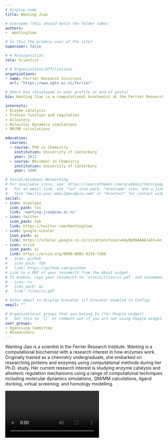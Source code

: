 ```yaml
---
# Display name
title: Wanting Jiao

# Username (this should match the folder name)
authors:
-  WantingJiao

# Is this the primary user of the site?
superuser: false

# # Role/position
role: Scientist

# # Organizations/Affiliations
organizations:
- name: Ferrier Research Institute
  url: "https://www.wgtn.ac.nz/ferrier"

# Short bio (displayed in user profile at end of posts)
bio: Wanting Jiao is a computational biochemist at the Ferrier Research Institute.

interests:
- Enzyme catalysis
- Protein function and regulation
- Allostery
- Molecular Dynamics simulations
- QM/MM calculations

education:
  courses:
  - course: PhD in Chemistry
    institution: University of Canterbury
    year: 2012
  - course: BSc(Hon) in Chemistry
    institution: University of Canterbury
    year: 2008

# Social/Academic Networking
# For available icons, see: https://sourcethemes.com/academic/docs/page-builder/#icons
#   For an email link, use "fas" icon pack, "envelope" icon, and a link in the
#   form "mailto:your-email@example.com" or "#contact" for contact widget.
social:
- icon: envelope
  icon_pack: fas
  link: 'wanting.jiao@vuw.ac.nz'
- icon: twitter
  icon_pack: fab
  link: https://twitter.com/WantingJiao
- icon: google-scholar
  icon_pack: ai
  link: https://scholar.google.co.nz/citations?user=04y0pR0AAAAJ&hl=en
- icon: orcid
  icon_pack: ai
  link: https://orcid.org/0000-0002-0234-7206
# - icon: github
#   icon_pack: fab
#   link: https://github.com/gcushen
# Link to a PDF of your resume/CV from the About widget.
# To enable, copy your resume/CV to `static/files/cv.pdf` and uncomment the lines below.
# - icon: cv
#   icon_pack: ai
#   link: files/cv.pdf

# Enter email to display Gravatar (if Gravatar enabled in Config)
email: ""

# Organizational groups that you belong to (for People widget)
#   Set this to `[]` or comment out if you are not using People widget.
user_groups:
- Oganising Committee
- Researchers
---
```


Wanting Jiao is a scientist in the Ferrier Research Institute. Wanting is a computational biochemist with a research interest in how enzymes work. Originally trained as a chemistry undergraduate, she embarked on researching proteins and enzymes using computational methods during her Ph.D. study. Her current research interest is studying enzyme catalysis and allosteric regulation mechanisms using a range of computational techniques including molecular dynamics simulations, QM/MM calculations, ligand docking, virtual screening, and homology modelling. 

![](/Users/wantingjiao/Documents/GitHub/SNAP_decisions/assets/media/HisG_morph_rock.mpg)